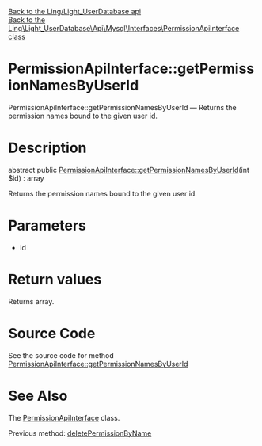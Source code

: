 [Back to the Ling/Light_UserDatabase api](https://github.com/lingtalfi/Light_UserDatabase/blob/master/doc/api/Ling/Light_UserDatabase.md)<br>
[Back to the Ling\Light_UserDatabase\Api\Mysql\Interfaces\PermissionApiInterface class](https://github.com/lingtalfi/Light_UserDatabase/blob/master/doc/api/Ling/Light_UserDatabase/Api/Mysql/Interfaces/PermissionApiInterface.md)


PermissionApiInterface::getPermissionNamesByUserId
================



PermissionApiInterface::getPermissionNamesByUserId — Returns the permission names bound to the given user id.




Description
================


abstract public [PermissionApiInterface::getPermissionNamesByUserId](https://github.com/lingtalfi/Light_UserDatabase/blob/master/doc/api/Ling/Light_UserDatabase/Api/Mysql/Interfaces/PermissionApiInterface/getPermissionNamesByUserId.md)(int $id) : array




Returns the permission names bound to the given user id.




Parameters
================


- id

    


Return values
================

Returns array.








Source Code
===========
See the source code for method [PermissionApiInterface::getPermissionNamesByUserId](https://github.com/lingtalfi/Light_UserDatabase/blob/master/Api/Mysql/Interfaces/PermissionApiInterface.php#L177-L177)


See Also
================

The [PermissionApiInterface](https://github.com/lingtalfi/Light_UserDatabase/blob/master/doc/api/Ling/Light_UserDatabase/Api/Mysql/Interfaces/PermissionApiInterface.md) class.

Previous method: [deletePermissionByName](https://github.com/lingtalfi/Light_UserDatabase/blob/master/doc/api/Ling/Light_UserDatabase/Api/Mysql/Interfaces/PermissionApiInterface/deletePermissionByName.md)<br>


